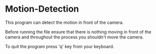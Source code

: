 # Motion-Detection
This program can detect the motion in front of the camera.

Before running the file ensure that there is nothing moving in front of the camera and throughout the process you shouldn't move the camera.

To quit the program press 'q' key from your keyboard.
